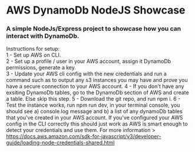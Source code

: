 # AWS DynamoDb NodeJS Showcase

### A simple NodeJs/Express project to showcase how you can interact with DynamoDb.

Instructions for setup: <br>
1 - Set up AWS on CLI. <br>
2 - Set up a profile / user in your AWS account, assign it DynamoDb permissions, generate a key. <br>
3 - Update your AWS cli config with the new credentials and run a command such as <aws s3 ls> to output any s3 instances you may have and prove you have a secure connection to your AWS account.
4 - If you don't have any exsiting DynamoDb tables, go to the DynamoDb section of AWS and create a table. Else skip this step.
5 - Download the git repo, and run npm i.
6 - Test the instance works, run npm run dev, in your terminal console, you should see a) console.log message and b) a list of any dynamoDb tables that you've created in your AWS account. If you've configured your AWS config in the CLI correctly this should just work as AWS is smart enough to detect your credentials and use them. For more information > https://docs.aws.amazon.com/sdk-for-javascript/v3/developer-guide/loading-node-credentials-shared.html

